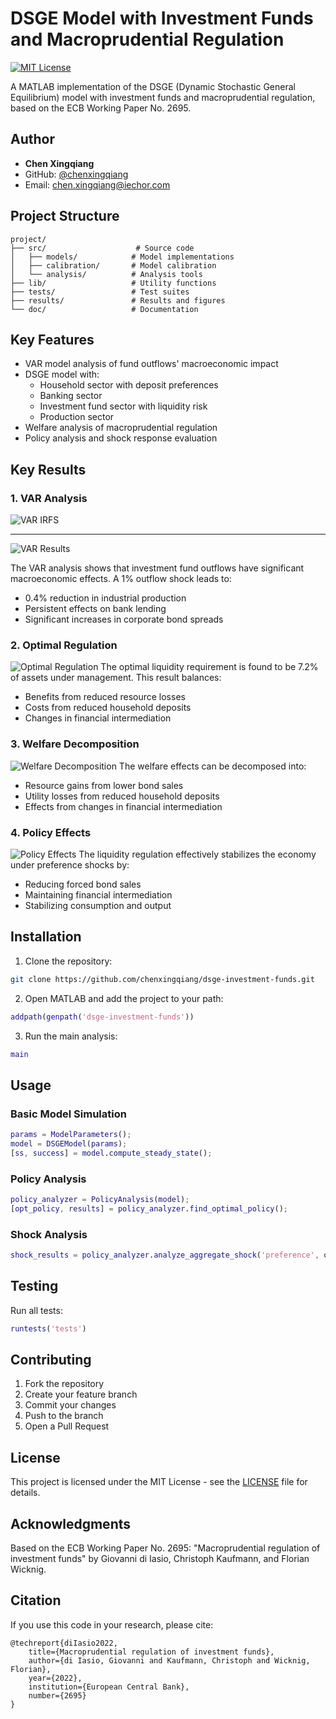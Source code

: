 # DSGE Model with Investment Funds and Macroprudential Regulation

[![MIT License](https://img.shields.io/badge/License-MIT-green.svg)](https://choosealicense.com/licenses/mit/)

A MATLAB implementation of the DSGE (Dynamic Stochastic General Equilibrium) model with investment funds and macroprudential regulation, based on the ECB Working Paper No. 2695.

## Author

- **Chen Xingqiang**
- GitHub: [@chenxingqiang](https://github.com/chenxingqiang)
- Email: <chen.xingqiang@iechor.com>

## Project Structure

```
project/
├── src/                    # Source code
│   ├── models/            # Model implementations
│   ├── calibration/       # Model calibration
│   └── analysis/          # Analysis tools
├── lib/                   # Utility functions
├── tests/                 # Test suites
├── results/               # Results and figures
└── doc/                   # Documentation
```

## Key Features

- VAR model analysis of fund outflows' macroeconomic impact
- DSGE model with:
  - Household sector with deposit preferences
  - Banking sector
  - Investment fund sector with liquidity risk
  - Production sector
- Welfare analysis of macroprudential regulation
- Policy analysis and shock response evaluation

## Key Results

### 1. VAR Analysis

![VAR IRFS](results/figures/figure1_stylized_facts.png)

---
![VAR Results](results/figures/figure2_var_irfs.png)

The VAR analysis shows that investment fund outflows have significant macroeconomic effects. A 1% outflow shock leads to:

- 0.4% reduction in industrial production
- Persistent effects on bank lending
- Significant increases in corporate bond spreads

### 2. Optimal Regulation

![Optimal Regulation](results/figures/figure4_welfare_gains.png)
The optimal liquidity requirement is found to be 7.2% of assets under management. This result balances:

- Benefits from reduced resource losses
- Costs from reduced household deposits
- Changes in financial intermediation

### 3. Welfare Decomposition

![Welfare Decomposition](results/figures/figure5_welfare_decomp.png)
The welfare effects can be decomposed into:

- Resource gains from lower bond sales
- Utility losses from reduced household deposits
- Effects from changes in financial intermediation

### 4. Policy Effects

![Policy Effects](results/figures/figure6_policy_irfs.png)
The liquidity regulation effectively stabilizes the economy under preference shocks by:

- Reducing forced bond sales
- Maintaining financial intermediation
- Stabilizing consumption and output

## Installation

1. Clone the repository:

```bash
git clone https://github.com/chenxingqiang/dsge-investment-funds.git
```

2. Open MATLAB and add the project to your path:

```matlab
addpath(genpath('dsge-investment-funds'))
```

3. Run the main analysis:

```matlab
main
```

## Usage

### Basic Model Simulation

```matlab
params = ModelParameters();
model = DSGEModel(params);
[ss, success] = model.compute_steady_state();
```

### Policy Analysis

```matlab
policy_analyzer = PolicyAnalysis(model);
[opt_policy, results] = policy_analyzer.find_optimal_policy();
```

### Shock Analysis

```matlab
shock_results = policy_analyzer.analyze_aggregate_shock('preference', opt_policy);
```

## Testing

Run all tests:

```matlab
runtests('tests')
```

## Contributing

1. Fork the repository
2. Create your feature branch
3. Commit your changes
4. Push to the branch
5. Open a Pull Request

## License

This project is licensed under the MIT License - see the [LICENSE](LICENSE) file for details.

## Acknowledgments

Based on the ECB Working Paper No. 2695: "Macroprudential regulation of investment funds" by Giovanni di Iasio, Christoph Kaufmann, and Florian Wicknig.

## Citation

If you use this code in your research, please cite:

```
@techreport{diIasio2022,
    title={Macroprudential regulation of investment funds},
    author={di Iasio, Giovanni and Kaufmann, Christoph and Wicknig, Florian},
    year={2022},
    institution={European Central Bank},
    number={2695}
}
```
